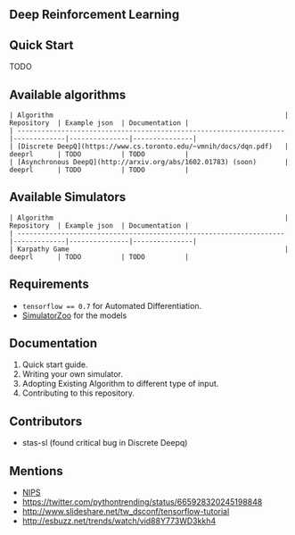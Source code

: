 ## Deep Reinforcement Learning


## Quick Start
TODO

## Available algorithms
    | Algorithm                                                          | Repository  | Example json  | Documentation |
    | -------------------------------------------------------------------|-------------|---------------|---------------|
    | [Discrete DeepQ](https://www.cs.toronto.edu/~vmnih/docs/dqn.pdf)   | deeprl      | TODO          | TODO          |
    | [Asynchronous DeepQ](http://arxiv.org/abs/1602.01783) (soon)       | deeprl      | TODO          | TODO          |

## Available Simulators

    | Algorithm                                                          | Repository  | Example json  | Documentation |
    | -------------------------------------------------------------------|-------------|---------------|---------------|
    | Karpathy Game                                                      | deeprl      | TODO          | TODO          |

## Requirements

- `tensorflow == 0.7` for Automated Differentiation.
- [SimulatorZoo](https://github.com/sisl/SimulatorZoo) for the models

## Documentation
1. Quick start guide.
2. Writing your own simulator.
3. Adopting Existing Algorithm to different type of input.
4. Contributing to this repository.

## Contributors

- stas-sl (found critical bug in Discrete Deepq)

## Mentions
-  [NIPS](https://media.nips.cc/Conferences/2015/tutorialslides/Jeff-Oriol-NIPS-Tutorial-2015.pdf)
- https://twitter.com/pythontrending/status/665928320245198848
- http://www.slideshare.net/tw_dsconf/tensorflow-tutorial
- http://esbuzz.net/trends/watch/vid88Y773WD3kkh4
